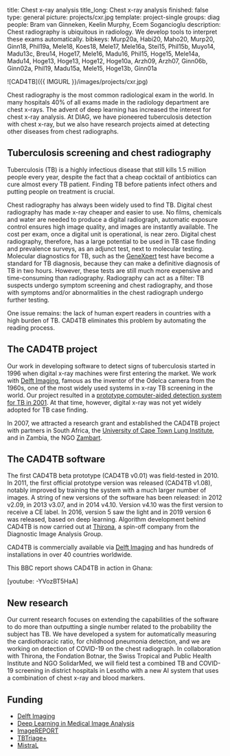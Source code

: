 title: Chest x-ray analysis
title_long: Chest x-ray analysis
finished: false
type: general
picture: projects/cxr.jpg
template: project-single
groups: diag
people: Bram van Ginneken, Keelin Murphy, Ecem Sogancioglu
description: Chest radiography is ubiquitous in radiology. We develop tools to interpret these exams automatically.
bibkeys: Murp20a, Habi20, Maho20, Murp20, Ginn18, Phil19a, Mele18, Koes18, Mele17, Mele16a, Stei15, Phil15b, Muyo14, Madu13c, Breu14, Hoge17, Mele16, Madu16, Phil15, Hoge15, Mele14a, Madu14, Hoge13, Hoge13, Hoge12, Hoge10a, Arzh09, Arzh07, Ginn06b, Ginn02a, Phil19, Madu15a, Mele15, Hoge13b, Ginn01a

![CAD4TB]({{ IMGURL }}/images/projects/cxr.jpg)

Chest radiography is the most common radiological exam in the world. In many hospitals 40% of all exams made in the radiology department are chest x-rays. The advent of deep learning has increased the interest for chest x-ray analysis. At DIAG, we have pioneered tuberculosis detection with chest x-ray, but we also have research projects aimed at detecting other diseases from chest radiographs.

## Tuberculosis screening and chest radiography
Tuberculosis (TB) is a highly infectious disease that still kills 1.5 million people every year, despite the fact that a cheap cocktail of antibiotics can cure almost every TB patient. Finding TB before patients infect others and putting people on treatment is crucial. 

Chest radiography has always been widely used to find TB. Digital chest radiography has made x-ray cheaper and easier to use. No films, chemicals and water are needed to produce a digital radiograph, automatic exposure control ensures high image quality, and images are instantly available. The cost per exam, once a digital unit is operational, is near zero. Digital chest radiography, therefore, has a large potential to be used in TB case finding and prevalence surveys, as an adjunct test, next to molecular testing. Molecular diagnostics for TB, such as the [GeneXpert](http://www.nejm.org/doi/pdf/10.1056/NEJMoa0907847) test have become a standard for TB diagnosis, because they can make a definitive diagnosis of TB in two hours. However, these tests are still much more expensive and time-consuming than radiography. Radiography can act as a filter: TB suspects undergo symptom screening and chest radiography, and those with symptoms and/or abnormalities in the chest radiograph undergo further testing. 

One issue remains: the lack of human expert readers in countries with a high burden of TB. CAD4TB eliminates this problem by automating the reading process. 

## The CAD4TB project
Our work in developing software to detect signs of tuberculosis started in 1996 when digital x-ray machines were first entering the market. We work with [Delft Imaging](https://www.delft.care), famous as the inventor of the Odelca camera from the 1960s, one of the most widely used systems in x-ray TB screening in the world. Our project resulted in a [prototype computer-aided detection system for TB in 2001](/publications/ginn02a/). At that time, however, digital x-ray was not yet widely adopted for TB case finding. 

In 2007, we attracted a research grant and established the CAD4TB project with partners in South Africa, the [University of Cape Town Lung Institute](http://lunginstitute.co.za), and in Zambia, the NGO [Zambart](http://www.zambart.org/).

## The CAD4TB software
The first CAD4TB beta prototype (CAD4TB v0.01) was field-tested in 2010. In 2011, the first official prototype version was released (CAD4TB v1.08), notably improved by training the system with a much larger number of images. A string of new versions of the software has been released: in 2012 v2.09, in 2013 v3.07, and in 2014 v4.10. Version v4.10 was the first version to receive a CE label. In 2016, version 5 saw the light and in 2019 version 6 was released, based on deep learning. Algorithm development behind CAD4TB is now carried out at [Thirona](https://www.thirona.eu), a spin-off company from the Diagnostic Image Analysis Group.

CAD4TB is commercially available via [Delft Imaging](https://www.delft.care) and has hundreds of installations in over 40 countries worldwide. 

This BBC report shows CAD4TB in action in Ghana:

[youtube: -YVozBT5HaA]

## New research
Our current research focuses on extending the capabilities of the software to do more than outputting a single number related to the probability the subject has TB. We have developed a system for automatically measuring the cardiothoracic ratio, for childhood pneumonia detection, and we are working on detection of COVID-19 on the chest radiograph. In collaboration with Thirona, the Fondation Botnar, the Swiss Tropical and Public Health Institute and NGO SolidarMed, we will field test a combined TB and COVID-19 screening in district hospitals in Lesotho with a new  AI system that uses a combination of chest x-ray and blood markers.

## Funding
* [Delft Imaging](http://www.delft.care/)
* [Deep Learning in Medical Image Analysis](http://dlmedia.eu/)
* [ImageREPORT](https://www.eurostars-eureka.eu/project/id/11470)
* [TBTriage+](https://tbtriage.com/)
* [MistraL](https://www.fondationbotnar.org/)
